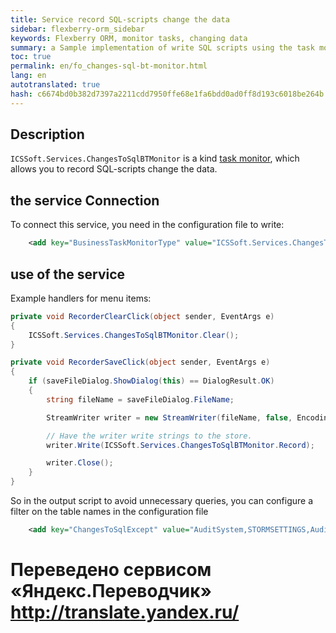 ```yaml
--- 
title: Service record SQL-scripts change the data 
sidebar: flexberry-orm_sidebar 
keywords: Flexberry ORM, monitor tasks, changing data 
summary: a Sample implementation of write SQL scripts using the task monitor 
toc: true 
permalink: en/fo_changes-sql-bt-monitor.html 
lang: en 
autotranslated: true 
hash: c6674bd0b382d7397a2211cdd7950ffe68e1fa6bdd0ad0ff8d193c6018be264b 
--- 
```


## Description 

`ICSSoft.Services.ChangesToSqlBTMonitor` is a kind [task monitor](fo_business-task-monitor.html), which allows you to record SQL-scripts change the data. 

## the service Connection 

To connect this service, you need in the configuration file to write: 

```xml
    <add key="BusinessTaskMonitorType" value="ICSSoft.Services.ChangesToSqlBTMonitor, ChangesToSqlBTMonitor, Version=1.0.0.1, Culture=neutral, PublicKeyToken=e5ad39f116a43e0b"/>
``` 

## use of the service 

Example handlers for menu items: 

```csharp
private void RecorderClearClick(object sender, EventArgs e)
{
	ICSSoft.Services.ChangesToSqlBTMonitor.Clear();
}

private void RecorderSaveClick(object sender, EventArgs e)
{
	if (saveFileDialog.ShowDialog(this) == DialogResult.OK)
	{
		string fileName = saveFileDialog.FileName;

		StreamWriter writer = new StreamWriter(fileName, false, Encoding.UTF8);

		// Have the writer write strings to the store. 
		writer.Write(ICSSoft.Services.ChangesToSqlBTMonitor.Record);

		writer.Close();
	}
}
``` 

So in the output script to avoid unnecessary queries, you can configure a filter on the table names in the configuration file 

```xml
    <add key="ChangesToSqlExcept" value="AuditSystem,STORMSETTINGS,Audiopiracy,Auditionee"/>
``` 



 # Переведено сервисом «Яндекс.Переводчик» http://translate.yandex.ru/